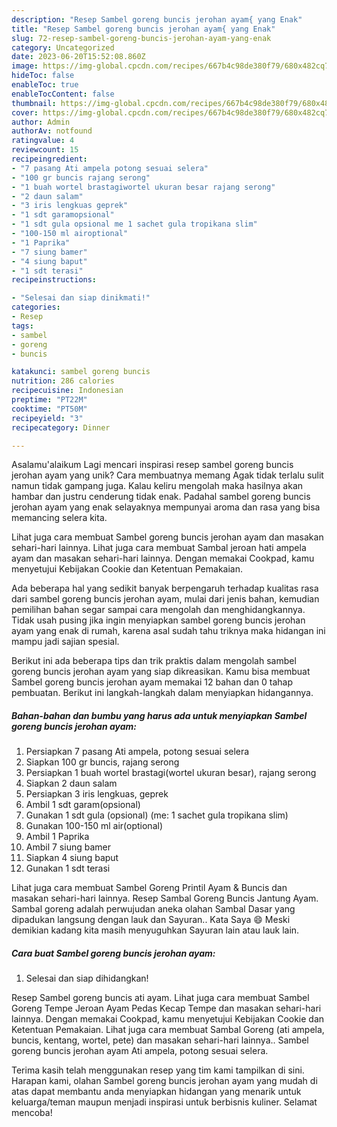 ```yaml
---
description: "Resep Sambel goreng buncis jerohan ayam{ yang Enak"
title: "Resep Sambel goreng buncis jerohan ayam{ yang Enak"
slug: 72-resep-sambel-goreng-buncis-jerohan-ayam-yang-enak
category: Uncategorized
date: 2023-06-20T15:52:08.860Z
image: https://img-global.cpcdn.com/recipes/667b4c98de380f79/680x482cq70/sambel-goreng-buncis-jerohan-ayam-foto-resep-utama.jpg
hideToc: false
enableToc: true
enableTocContent: false
thumbnail: https://img-global.cpcdn.com/recipes/667b4c98de380f79/680x482cq70/sambel-goreng-buncis-jerohan-ayam-foto-resep-utama.jpg
cover: https://img-global.cpcdn.com/recipes/667b4c98de380f79/680x482cq70/sambel-goreng-buncis-jerohan-ayam-foto-resep-utama.jpg
author: Admin
authorAv: notfound
ratingvalue: 4
reviewcount: 15
recipeingredient:
- "7 pasang Ati ampela potong sesuai selera"
- "100 gr buncis rajang serong"
- "1 buah wortel brastagiwortel ukuran besar rajang serong"
- "2 daun salam"
- "3 iris lengkuas geprek"
- "1 sdt garamopsional"
- "1 sdt gula opsional me 1 sachet gula tropikana slim"
- "100-150 ml airoptional"
- "1 Paprika"
- "7 siung bamer"
- "4 siung baput"
- "1 sdt terasi"
recipeinstructions:

- "Selesai dan siap dinikmati!"
categories:
- Resep
tags:
- sambel
- goreng
- buncis

katakunci: sambel goreng buncis 
nutrition: 286 calories
recipecuisine: Indonesian
preptime: "PT22M"
cooktime: "PT50M"
recipeyield: "3"
recipecategory: Dinner

---
```



Asalamu'alaikum Lagi mencari inspirasi resep sambel goreng buncis jerohan ayam yang unik? Cara membuatnya memang Agak tidak terlalu sulit namun tidak gampang juga. Kalau keliru mengolah maka hasilnya akan hambar dan justru cenderung tidak enak. Padahal sambel goreng buncis jerohan ayam yang enak selayaknya mempunyai aroma dan rasa yang bisa memancing selera kita.


Lihat juga cara membuat Sambel goreng buncis jerohan ayam dan masakan sehari-hari lainnya. Lihat juga cara membuat Sambal jeroan hati ampela ayam dan masakan sehari-hari lainnya. Dengan memakai Cookpad, kamu menyetujui Kebijakan Cookie dan Ketentuan Pemakaian.

Ada beberapa hal yang sedikit banyak berpengaruh terhadap kualitas rasa dari sambel goreng buncis jerohan ayam, mulai dari jenis bahan, kemudian pemilihan bahan segar sampai cara mengolah dan menghidangkannya. Tidak usah pusing jika ingin menyiapkan sambel goreng buncis jerohan ayam yang enak di rumah, karena asal sudah tahu triknya maka hidangan ini mampu jadi sajian spesial.


Berikut ini ada beberapa tips dan trik praktis dalam mengolah sambel goreng buncis jerohan ayam yang siap dikreasikan. Kamu bisa membuat Sambel goreng buncis jerohan ayam memakai 12 bahan dan 0 tahap pembuatan. Berikut ini langkah-langkah dalam menyiapkan hidangannya.

<!--inarticleads1-->

##### Bahan-bahan dan bumbu yang harus ada untuk menyiapkan Sambel goreng buncis jerohan ayam:

1. Persiapkan 7 pasang Ati ampela, potong sesuai selera
1. Siapkan 100 gr buncis, rajang serong
1. Persiapkan 1 buah wortel brastagi(wortel ukuran besar), rajang serong
1. Siapkan 2 daun salam
1. Persiapkan 3 iris lengkuas, geprek
1. Ambil 1 sdt garam(opsional)
1. Gunakan 1 sdt gula (opsional) (me: 1 sachet gula tropikana slim)
1. Gunakan 100-150 ml air(optional)
1. Ambil 1 Paprika
1. Ambil 7 siung bamer
1. Siapkan 4 siung baput
1. Gunakan 1 sdt terasi


Lihat juga cara membuat Sambel Goreng Printil Ayam &amp; Buncis dan masakan sehari-hari lainnya. Resep Sambal Goreng Buncis Jantung Ayam. Sambal goreng adalah perwujudan aneka olahan Sambal Dasar yang dipadukan langsung dengan lauk dan Sayuran.. Kata Saya 😄 Meski demikian kadang kita masih menyuguhkan Sayuran lain atau lauk lain. 

<!--inarticleads2-->

##### Cara buat Sambel goreng buncis jerohan ayam:


1. Selesai dan siap dihidangkan!

Resep Sambel goreng buncis ati ayam. Lihat juga cara membuat Sambel Goreng Tempe Jeroan Ayam Pedas Kecap Tempe dan masakan sehari-hari lainnya. Dengan memakai Cookpad, kamu menyetujui Kebijakan Cookie dan Ketentuan Pemakaian. Lihat juga cara membuat Sambal Goreng (ati ampela, buncis, kentang, wortel, pete) dan masakan sehari-hari lainnya.. Sambel goreng buncis jerohan ayam Ati ampela, potong sesuai selera. 

Terima kasih telah menggunakan resep yang tim kami tampilkan di sini. Harapan kami, olahan Sambel goreng buncis jerohan ayam yang mudah di atas dapat membantu anda menyiapkan hidangan yang menarik untuk keluarga/teman maupun menjadi inspirasi untuk berbisnis kuliner. Selamat mencoba!

